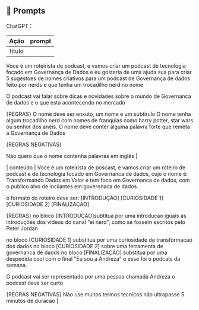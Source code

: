 ## 🧠 Prompts


ChatGPT：

|   Ação   | prompt                                                                                                                                                                                                                                                                         |
| :------: | ------------------------------------------------------------------------------------------------------------------------------------------------------------------------------------------------------------------------------------------------------------------------------ |
|  título  |
Voce é um roteirista de podcast, e vamos criar um podcast de tecnologia focado em Governança de Dados e eu gostaria de uma ajuda sua para criar 5 sugestoes de nomes criativos para um podcast de Governança de dados feito por nerds e que tenha um trocadilho nerd no nome

O podcast vai falar sobre dicas e novidades sobre o mundo de Governanca de dados e o que esta acontecendo no mercado

{REGRAS}
O nome deve ser enxuto, um nome e um subtirulo
O nome tenha algum trocadilho nerd com nomes de franquias como harry potter, star wars ou senhor dos anéis.
O nome deve conter alguma palavra forte que remeta a Governança de Dados

{REGRAS NEGATIVAS}

Náo quero que o nome contenha palavras em inglês       |
                                                       
| conteúdo | 
Voce é um roteirista de poscast, e vamos criar um roteiro de podcast e de tecnologia focado em Governanca de dados, cujo o nome é: Transformando Dados em Valor e tem foco em Governanca de dados, com o publico alvo de inciiantes em governnaca de dados.

o formato do roteiro deve ser:
[INTRODUÇÃO]
[CURIOSIDADE 1]
[CURIOSIDADE 2]
[FINALIZAÇAO]

{REGRAS}
no bloco [INTRODUÇÃO]subtitua por uma introducao iguais as introduções dos videos do canal "ei nerd", como se fossem escritos pelo Peter Jordan

no bloco [CURIOSIDADE 1] substitua por uma curiosidade de transformacao dos dados 
no bloco [CURIOSIDADE 2] sobre uma ferramenta de governanca de daods
no bloco [FINALIZAÇAO] substitua por uma despedida cool com o final "Eu sou a Andreza" e esse foi o podcats da semana.

O podcast vai ser representado por uma pessoa chamada Andreza
o podcast deve ser curto

{REGRAS NEGATIVAS}
Náo use muitos termos tecnicos
náo ultrapasse 5 minutos de duracao
 |

